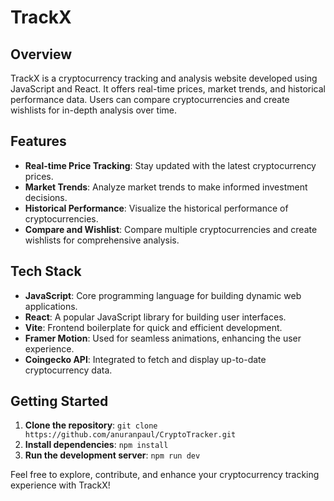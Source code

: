 # TrackX

## Overview

TrackX is a cryptocurrency tracking and analysis website developed using JavaScript and React. It offers real-time prices, market trends, and historical performance data. Users can compare cryptocurrencies and create wishlists for in-depth analysis over time.

## Features

- **Real-time Price Tracking**: Stay updated with the latest cryptocurrency prices.
- **Market Trends**: Analyze market trends to make informed investment decisions.
- **Historical Performance**: Visualize the historical performance of cryptocurrencies.
- **Compare and Wishlist**: Compare multiple cryptocurrencies and create wishlists for comprehensive analysis.

## Tech Stack

- **JavaScript**: Core programming language for building dynamic web applications.
- **React**: A popular JavaScript library for building user interfaces.
- **Vite**: Frontend boilerplate for quick and efficient development.
- **Framer Motion**: Used for seamless animations, enhancing the user experience.
- **Coingecko API**: Integrated to fetch and display up-to-date cryptocurrency data.

## Getting Started

1. **Clone the repository**: `git clone https://github.com/anuranpaul/CryptoTracker.git`
2. **Install dependencies**: `npm install`
3. **Run the development server**: `npm run dev`

Feel free to explore, contribute, and enhance your cryptocurrency tracking experience with TrackX!
